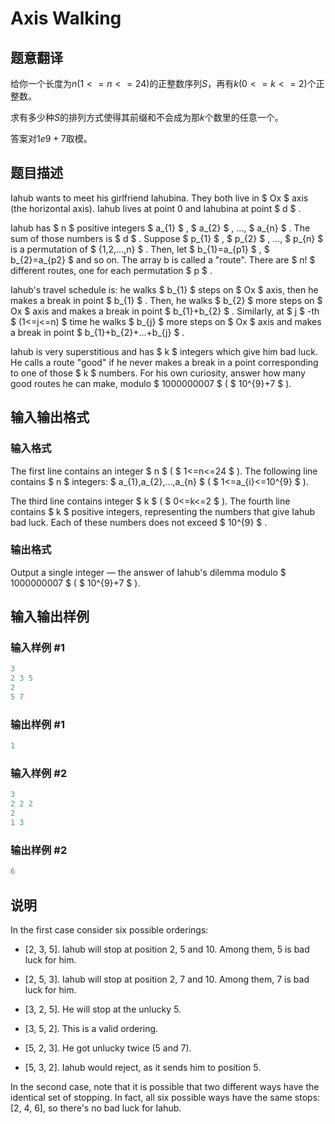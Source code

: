 # Axis Walking

## 题意翻译

给你一个长度为$n(1<=n<=24)$的正整数序列$S$，再有$k(0<=k<=2)$个正整数。

求有多少种$S$的排列方式使得其前缀和不会成为那$k$个数里的任意一个。

答案对$1e9+7$取模。

## 题目描述

Iahub wants to meet his girlfriend Iahubina. They both live in $ Ox $ axis (the horizontal axis). Iahub lives at point 0 and Iahubina at point $ d $ .

Iahub has $ n $ positive integers $ a_{1} $ , $ a_{2} $ , ..., $ a_{n} $ . The sum of those numbers is $ d $ . Suppose $ p_{1} $ , $ p_{2} $ , ..., $ p_{n} $ is a permutation of $ {1,2,...,n} $ . Then, let $ b_{1}=a_{p1} $ , $ b_{2}=a_{p2} $ and so on. The array b is called a "route". There are $ n! $ different routes, one for each permutation $ p $ .

Iahub's travel schedule is: he walks $ b_{1} $ steps on $ Ox $ axis, then he makes a break in point $ b_{1} $ . Then, he walks $ b_{2} $ more steps on $ Ox $ axis and makes a break in point $ b_{1}+b_{2} $ . Similarly, at $ j $ -th $ (1<=j<=n) $ time he walks $ b_{j} $ more steps on $ Ox $ axis and makes a break in point $ b_{1}+b_{2}+...+b_{j} $ .

Iahub is very superstitious and has $ k $ integers which give him bad luck. He calls a route "good" if he never makes a break in a point corresponding to one of those $ k $ numbers. For his own curiosity, answer how many good routes he can make, modulo $ 1000000007 $ ( $ 10^{9}+7 $ ).

## 输入输出格式

### 输入格式

The first line contains an integer $ n $ ( $ 1<=n<=24 $ ). The following line contains $ n $ integers: $ a_{1},a_{2},...,a_{n} $ ( $ 1<=a_{i}<=10^{9} $ ).

The third line contains integer $ k $ ( $ 0<=k<=2 $ ). The fourth line contains $ k $ positive integers, representing the numbers that give Iahub bad luck. Each of these numbers does not exceed $ 10^{9} $ .

### 输出格式

Output a single integer — the answer of Iahub's dilemma modulo $ 1000000007 $ ( $ 10^{9}+7 $ ).

## 输入输出样例

### 输入样例 #1

```cpp
3
2 3 5
2
5 7

```
### 输出样例 #1

```cpp
1

```
### 输入样例 #2

```cpp
3
2 2 2
2
1 3

```
### 输出样例 #2

```cpp
6

```
## 说明

In the first case consider six possible orderings:

- \[2, 3, 5\]. Iahub will stop at position 2, 5 and 10. Among them, 5 is bad luck for him.

- \[2, 5, 3\]. Iahub will stop at position 2, 7 and 10. Among them, 7 is bad luck for him.

- \[3, 2, 5\]. He will stop at the unlucky 5.

- \[3, 5, 2\]. This is a valid ordering.

- \[5, 2, 3\]. He got unlucky twice (5 and 7).

- \[5, 3, 2\]. Iahub would reject, as it sends him to position 5.

In the second case, note that it is possible that two different ways have the identical set of stopping. In fact, all six possible ways have the same stops: \[2, 4, 6\], so there's no bad luck for Iahub.

